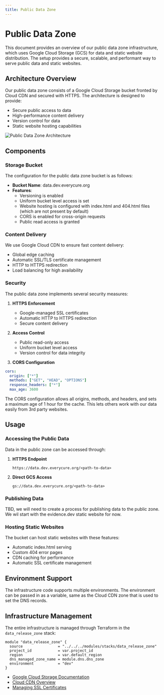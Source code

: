 ```yaml
---
title: Public Data Zone
---
```


# Public Data Zone

This document provides an overview of our public data zone infrastructure, which uses Google Cloud Storage (GCS) for data and static website distribution. The setup provides a secure, scalable, and performant way to serve public data and static websites.

## Architecture Overview

Our public data zone consists of a Google Cloud Storage bucket fronted by Cloud CDN and secured with HTTPS. The architecture is designed to provide:

- Secure public access to data
- High-performance content delivery
- Version control for data
- Static website hosting capabilities

![Public Data Zone Architecture](https://lh3.googleusercontent.com/xS0HnRmmCUscXcDJn73duq9h9pU2v0B-45QKahOs1ZmyNNkb0TcslcAyhDHcXeuniDbePB2n25Dn=s2048-w2048-rw-lo)

## Components

### Storage Bucket

The configuration for the public data zone bucket is as follows:

- **Bucket Name**: data.dev.everycure.org
- **Features**:
  - Versioning is enabled
  - Uniform bucket level access is set
  - Website hosting is configured with index.html and 404.html files (which are not present by default)
  - CORS is enabled for cross-origin requests
  - Public read access is granted

### Content Delivery

We use Google Cloud CDN to ensure fast content delivery:

- Global edge caching
- Automatic SSL/TLS certificate management
- HTTP to HTTPS redirection
- Load balancing for high availability

### Security

The public data zone implements several security measures:

1. **HTTPS Enforcement**
   - Google-managed SSL certificates
   - Automatic HTTP to HTTPS redirection
   - Secure content delivery

2. **Access Control**
   - Public read-only access
   - Uniform bucket level access
   - Version control for data integrity

3. **CORS Configuration**

```yaml
cors:
  origin: ["*"]
  methods: ["GET", "HEAD", "OPTIONS"]
  response_headers: ["*"]
  max_age: 3600
```

The CORS configuration allows all origins, methods, and headers, and sets a maximum age of 1 hour for the cache. This lets others work with our data easily from 3rd party websites. 

## Usage

### Accessing the Public Data

Data in the public zone can be accessed through:

1. **HTTPS Endpoint**
   ```
   https://data.dev.everycure.org/<path-to-data>
   ```

2. **Direct GCS Access**
   ```
   gs://data.dev.everycure.org/<path-to-data>
   ```

### Publishing Data

TBD, we will need to create a process for publishing data to the public zone. We wil start with the evidence.dev static website for now.

### Hosting Static Websites

The bucket can host static websites with these features:

- Automatic index.html serving
- Custom 404 error pages
- CDN caching for performance
- Automatic SSL certificate management

## Environment Support

The infrastructure code supports multiple environments. The environment can be passed in as a variable, same as the Cloud CDN zone that is used to set the DNS records.

## Infrastructure Management

The entire infrastructure is managed through Terraform in the `data_release_zone` stack:

```hcl
module "data_release_zone" {
  source                = "../../../modules/stacks/data_release_zone"
  project_id            = var.project_id
  region                = var.default_region
  dns_managed_zone_name = module.dns.dns_zone
  environment           = "dev"
}
```

- [Google Cloud Storage Documentation](https://cloud.google.com/storage/docs)
- [Cloud CDN Overview](https://cloud.google.com/cdn/docs/overview)
- [Managing SSL Certificates](https://cloud.google.com/load-balancing/docs/ssl-certificates)

